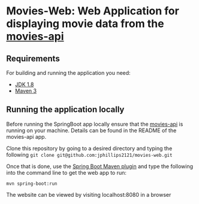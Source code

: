 # Movies-Web: Web Application for displaying movie data from the [movies-api](https://github.com/jphillips2121/movies-api)

## Requirements

For building and running the application you need:

- [JDK 1.8](http://www.oracle.com/technetwork/java/javase/downloads/jdk8-downloads-2133151.html)
- [Maven 3](https://maven.apache.org)

## Running the application locally

Before running the SpringBoot app locally ensure that the [movies-api](https://github.com/jphillips2121/movies-api) is running on your machine. Details can be found in the README of the movies-api app.

Clone this repository by going to a desired directory and typing the following `git clone git@github.com:jphillips2121/movies-web.git` 

Once that is done, use the [Spring Boot Maven plugin](https://docs.spring.io/spring-boot/docs/current/reference/html/build-tool-plugins-maven-plugin.html) and type the following into the command line to get the web app to run: 

```shell
mvn spring-boot:run
```

The website can be viewed by visiting localhost:8080 in a browser
